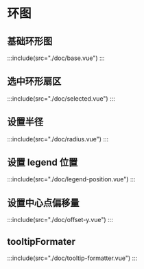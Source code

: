 # 环图

## 基础环形图

:::include(src="./doc/base.vue")
:::

## 选中环形扇区

:::include(src="./doc/selected.vue")
:::

## 设置半径

:::include(src="./doc/radius.vue")
:::

## 设置 legend 位置

:::include(src="./doc/legend-position.vue")
:::

## 设置中心点偏移量

:::include(src="./doc/offset-y.vue")
:::

## tooltipFormater

:::include(src="./doc/tooltip-formatter.vue")
:::
